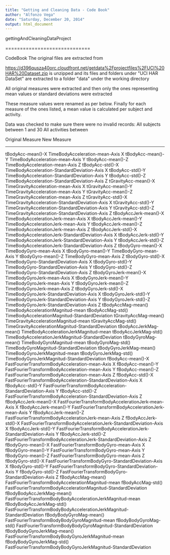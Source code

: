 ```yaml
---
title: "Getting and Cleaning Data - Code Book"
author: "Alfonzo Vega"
date: "Saturday, December 20, 2014"
output: html_document
---
```


gettingAndCleaningDataProject

=============================


CodeBook
The original files are extracted from

https://d396qusza40orc.cloudfront.net/getdata%2Fprojectfiles%2FUCI%20HAR%20Dataset.zip
is unzipped and its files and folders under "UCI HAR DataSet" are extracted to a folder
"data" under the working directory

All original measures were extracted and then only the ones representing
mean values or standard deviations were extracted

These measure values were renamed as per below.
Finally for each measure of the ones listed, a mean value is 
calculated per subject and activity.

Data was checked to make sure there were no invalid records:
All subjects between 1 and 30
All activities between 

Original Measure  	  New Measure
______________________________________________________________________
tBodyAcc-mean()-X	TimeBodyAcceleration-mean-Axis X
tBodyAcc-mean()-Y	TimeBodyAcceleration-mean-Axis Y
tBodyAcc-mean()-Z	TimeBodyAcceleration-mean-Axis Z
tBodyAcc-std()-X TimeBodyAcceleration-StandardDeviation-Axis X
tBodyAcc-std()-Y TimeBodyAcceleration-StandardDeviation-Axis Y
tBodyAcc-std()-Z TimeBodyAcceleration-StandardDeviation-Axis Z
tGravityAcc-mean()-X TimeGravityAcceleration-mean-Axis X
tGravityAcc-mean()-Y TimeGravityAcceleration-mean-Axis Y
tGravityAcc-mean()-Z TimeGravityAcceleration-mean-Axis Z
tGravityAcc-std()-X	TimeGravityAcceleration-StandardDeviation-Axis X
tGravityAcc-std()-Y	TimeGravityAcceleration-StandardDeviation-Axis Y
tGravityAcc-std()-Z	TimeGravityAcceleration-StandardDeviation-Axis Z
tBodyAccJerk-mean()-X TimeBodyAccelerationJerk-mean-Axis X
tBodyAccJerk-mean()-Y	TimeBodyAccelerationJerk-mean-Axis Y
tBodyAccJerk-mean()-Z	TimeBodyAccelerationJerk-mean-Axis Z
tBodyAccJerk-std()-X	TimeBodyAccelerationJerk-StandardDeviation-Axis X
tBodyAccJerk-std()-Y TimeBodyAccelerationJerk-StandardDeviation-Axis Y
tBodyAccJerk-std()-Z TimeBodyAccelerationJerk-StandardDeviation-Axis Z
tBodyGyro-mean()-X TimeBodyGyro-mean-Axis X
tBodyGyro-mean()-Y TimeBodyGyro-mean-Axis Y
tBodyGyro-mean()-Z TimeBodyGyro-mean-Axis Z
tBodyGyro-std()-X	TimeBodyGyro-StandardDeviation-Axis X
tBodyGyro-std()-Y	TimeBodyGyro-StandardDeviation-Axis Y
tBodyGyro-std()-Z TimeBodyGyro-StandardDeviation-Axis Z
tBodyGyroJerk-mean()-X TimeBodyGyroJerk-mean-Axis X
tBodyGyroJerk-mean()-Y TimeBodyGyroJerk-mean-Axis Y
tBodyGyroJerk-mean()-Z TimeBodyGyroJerk-mean-Axis Z
tBodyGyroJerk-std()-X	TimeBodyGyroJerk-StandardDeviation-Axis X
tBodyGyroJerk-std()-Y TimeBodyGyroJerk-StandardDeviation-Axis Y
tBodyGyroJerk-std()-Z TimeBodyGyroJerk-StandardDeviation-Axis Z
tBodyAccMag-mean() TimeBodyAccelerationMagnitud-mean
tBodyAccMag-std()	TimeBodyAccelerationMagnitud-StandardDeviation
tGravityAccMag-mean() TimeGravityAccelerationMagnitud-mean
tGravityAccMag-std() TimeGravityAccelerationMagnitud-StandardDeviation
tBodyAccJerkMag-mean() TimeBodyAccelerationJerkMagnitud-mean
tBodyAccJerkMag-std()	TimeBodyAccelerationJerkMagnitud-StandardDeviation
tBodyGyroMag-mean()	TimeBodyGyroMagnitud-mean
tBodyGyroMag-std() TimeBodyGyroMagnitud-StandardDeviation
tBodyGyroJerkMag-mean()	TimeBodyGyroJerkMagnitud-mean
tBodyGyroJerkMag-std() TimeBodyGyroJerkMagnitud-StandardDeviation
fBodyAcc-mean()-X	FastFourierTransformBodyAcceleration-mean-Axis X
fBodyAcc-mean()-Y	FastFourierTransformBodyAcceleration-mean-Axis Y
fBodyAcc-mean()-Z	FastFourierTransformBodyAcceleration-mean-Axis Z
fBodyAcc-std()-X FastFourierTransformBodyAcceleration-StandardDeviation-Axis X
fBodyAcc-std()-Y FastFourierTransformBodyAcceleration-StandardDeviation-Axis Y
fBodyAcc-std()-Z FastFourierTransformBodyAcceleration-StandardDeviation-Axis Z
fBodyAccJerk-mean()-X FastFourierTransformBodyAccelerationJerk-mean-Axis X
fBodyAccJerk-mean()-Y	FastFourierTransformBodyAccelerationJerk-mean-Axis Y
fBodyAccJerk-mean()-Z FastFourierTransformBodyAccelerationJerk-mean-Axis Z
fBodyAccJerk-std()-X FastFourierTransformBodyAccelerationJerk-StandardDeviation-Axis X
fBodyAccJerk-std()-Y FastFourierTransformBodyAccelerationJerk-StandardDeviation-Axis Y
fBodyAccJerk-std()-Z FastFourierTransformBodyAccelerationJerk-StandardDeviation-Axis Z
fBodyGyro-mean()-X FastFourierTransformBodyGyro-mean-Axis X
fBodyGyro-mean()-Y FastFourierTransformBodyGyro-mean-Axis Y
fBodyGyro-mean()-Z FastFourierTransformBodyGyro-mean-Axis Z
fBodyGyro-std()-X	FastFourierTransformBodyGyro-StandardDeviation-Axis X
fBodyGyro-std()-Y	FastFourierTransformBodyGyro-StandardDeviation-Axis Y
fBodyGyro-std()-Z	FastFourierTransformBodyGyro-StandardDeviation-Axis Z
fBodyAccMag-mean() FastFourierTransformBodyAccelerationMagnitud-mean
fBodyAccMag-std() FastFourierTransformBodyAccelerationMagnitud-StandardDeviation
fBodyBodyAccJerkMag-mean() FastFourierTransformBodyBodyAccelerationJerkMagnitud-mean
fBodyBodyAccJerkMag-std()	FastFourierTransformBodyBodyAccelerationJerkMagnitud-StandardDeviation 
fBodyBodyGyroMag-mean()	FastFourierTransformBodyBodyGyroMagnitud-mean
fBodyBodyGyroMag-std() FastFourierTransformBodyBodyGyroMagnitud-StandardDeviation
fBodyBodyGyroJerkMag-mean()	FastFourierTransformBodyBodyGyroJerkMagnitud-mean
fBodyBodyGyroJerkMag-std() FastFourierTransformBodyBodyGyroJerkMagnitud-StandardDeviation
